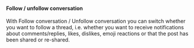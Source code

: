 #### Follow / unfollow conversation 

With Follow conversation / Unfollow conversation you can switch whether you want to follow a thread, i.e. whether you want to receive notifications about comments/replies, likes, dislikes, emoji reactions or that the post has been shared or re-shared.